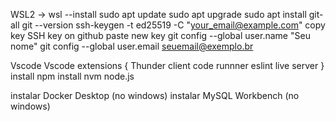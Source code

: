 WSL2 -> wsl --install
sudo apt update
sudo apt upgrade
sudo apt install git-all
git --version
ssh-keygen -t ed25519 -C "your_email@example.com"
copy key
SSH key on github
paste new key
git config --global user.name "Seu nome"
git config --global user.email seuemail@exemplo.br

Vscode
Vscode extensions {
    Thunder client
    code runnner
    eslint
    live server
}
install npm
install nvm
node.js

instalar Docker Desktop (no windows)
instalar MySQL Workbench (no windows)